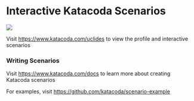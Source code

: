 # Interactive Katacoda Scenarios

[![](http://shields.katacoda.com/katacoda/uclides/count.svg)](https://www.katacoda.com/uclides "Get your profile on Katacoda.com")

Visit https://www.katacoda.com/uclides to view the profile and interactive scenarios

### Writing Scenarios
Visit https://www.katacoda.com/docs to learn more about creating Katacoda scenarios

For examples, visit https://github.com/katacoda/scenario-example
